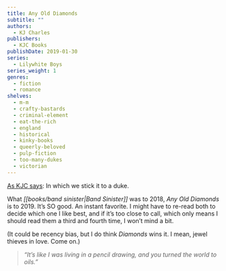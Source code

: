 ```yaml
---
title: Any Old Diamonds
subtitle: ""
authors:
  - KJ Charles
publishers:
  - KJC Books
publishDate: 2019-01-30
series:
  - Lilywhite Boys
series_weight: 1
genres:
  - fiction
  - romance
shelves:
  - m-m
  - crafty-bastards
  - criminal-element
  - eat-the-rich
  - england
  - historical
  - kinky-books
  - queerly-beloved
  - pulp-fiction
  - too-many-dukes
  - victorian
---
```

[As KJC says](https://www.goodreads.com/review/show/2602050279): In which we stick it to a duke. 

What *[[books/band sinister|Band Sinister]]* was to 2018, _Any Old Diamonds_ is to 2019. It’s SO good. An instant favorite. I might have to re-read both to decide which one I like best, and if it’s too close to call, which only means I should read them a third and fourth time, I won’t mind a bit.

(It could be recency bias, but I do think _Diamonds_ wins it. I mean, jewel thieves in love. Come on.)

> *“It’s like I was living in a pencil drawing, and you turned the world to oils.”*